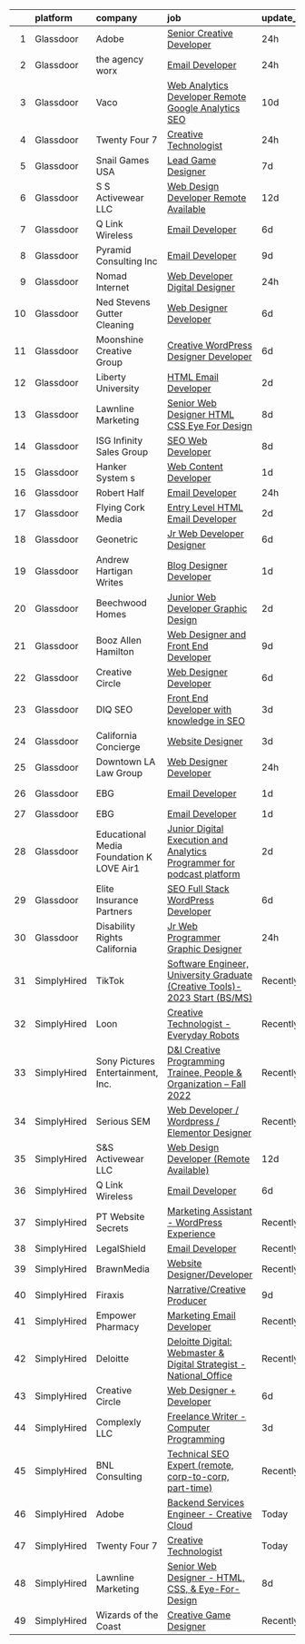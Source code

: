 

|    | platform    | company                                      | job                                                                                                                                                                                                                                                                                                                                                                                                                                                                                                                                                                                                                                                                                                                                                                                                                                                                                                                                                                                                                                                                                                                                                                                                                                                                                                                                                                                                        | update_time   | location                      |
|---:|:------------|:---------------------------------------------|:-----------------------------------------------------------------------------------------------------------------------------------------------------------------------------------------------------------------------------------------------------------------------------------------------------------------------------------------------------------------------------------------------------------------------------------------------------------------------------------------------------------------------------------------------------------------------------------------------------------------------------------------------------------------------------------------------------------------------------------------------------------------------------------------------------------------------------------------------------------------------------------------------------------------------------------------------------------------------------------------------------------------------------------------------------------------------------------------------------------------------------------------------------------------------------------------------------------------------------------------------------------------------------------------------------------------------------------------------------------------------------------------------------------|:--------------|:------------------------------|
|  1 | Glassdoor   | Adobe                                        | [Senior Creative Developer](https://www.glassdoor.com/partner/jobListing.htm?pos=123&ao=1136043&s=58&guid=0000018369388352a5c60177acf63629&src=GD_JOB_AD&t=SR&vt=w&cs=1_6f1efddb&cb=1663917655472&jobListingId=1008155725647&jrtk=3-0-1gdkjh11ojc8v801-1gdkjh129g2fb800-b4fdcebf8cc2d4bc-)                                                                                                                                                                                                                                                                                                                                                                                                                                                                                                                                                                                                                                                                                                                                                                                                                                                                                                                                                                                                                                                                                                                 | 24h           | New York, NY                  |
|  2 | Glassdoor   | the agency worx                              | [Email Developer](https://www.glassdoor.com/partner/jobListing.htm?pos=120&ao=1110586&s=58&guid=0000018369388352a5c60177acf63629&src=GD_JOB_AD&t=SR&vt=w&ea=1&cs=1_c412a07a&cb=1663917655472&jobListingId=1008156418066&cpc=F41FEAB56D215062&jrtk=3-0-1gdkjh11ojc8v801-1gdkjh129g2fb800-ba3a2b1200426598--6NYlbfkN0CNOKpjDIEH11s39GTuUki_mvxNbnX5BtDlH5CMrheAnKze_5JrwQ4joDkGUDohP_TeVmpf_1zaSQAPLLCMXaTrscln2tTcZD09p9HKpnyd-as8dTt3XrMsS4PL3sROnPnm4BK-TxTQqsNl2ScSlrBi5jEoqBn8L4mqF1IhiuN-S6a-YM_3ZKp-2hWa-mKXzAPvaVO2FjOAiqgnoOQAtVialqUNS27IL0KYWprHb8Or6MVyfXWCkaVCe2dfeALRYYuplabxencD1RM2dBhob6ipRCwpGU0Z9JEaMupVDwzcfJZpgf0jGdKeLfTBZIOF9pmQUwKG-0OUyBQgsqm4ojrGqblg4-N5XPSn6Ls9b5kSA0QSGQjpD4Wipf7HUgr7np9fE3fCVzs3vLPK1ku0UwoSPl-KEi1OPXXnv42y_fLn4W2_WW4XgEdW239XHX94azP1U_Ax6PQLMF0E0yGXPzhx07bomLd53k87rwM57jszqKP-ucfx71gFj8UdB-TRYfpml21wR2MqH6QnylWcibtQ)                                                                                                                                                                                                                                                                                                                                                                                                                                                                                                                                 | 24h           | New York, NY                  |
|  3 | Glassdoor   | Vaco                                         | [Web Analytics Developer   Remote   Google Analytics SEO](https://www.glassdoor.com/partner/jobListing.htm?pos=121&ao=1110586&s=58&guid=0000018369388352a5c60177acf63629&src=GD_JOB_AD&t=SR&vt=w&ea=1&cs=1_2492e4ad&cb=1663917655472&jobListingId=1008134555657&cpc=3BA4CE39D5B5DEF5&jrtk=3-0-1gdkjh11ojc8v801-1gdkjh129g2fb800-7ccc0220a1fe731c--6NYlbfkN0D_sybMACCpf9B-677oK5j6rPldVB6BlrVvFjO_o-GJZbzuF-qh4PxErFUqfUsv_6vXrVyNaVmJE0ot7G2TDITx_iaZeHWGlYAjqBBwl4IxuctF-OI2coy6g4yuOe0TbEuWET8c1We2YFFrVANmcXyQD5tSZWrD75i8XHvuWLgbZ7bYRmW1pBq1KUloM0yVF-n7y-tespFopIBfJpHE0qKYTWm9CNsgiG1IaRN01FTyVfIqfakmNwCixzkQ8-K4KiSf_E7obsA1OXzUs-UWqd2NOJxmnaw8BWil3XBcqBwRrOUZCj_bXLSPqUQERfWVmLHvlx3UdEN4TVaT5ey3bg__UYNkFJ0WNtrSVZX7tx57P726ulzMcKnxFtYwpvC6SEdM_i18gssdMxgcvngQymRO3D-qzuC5FCnDNLmV4ZT9E4ZNDMMEZUfsJObeg8o5-mizKG4G83r7N2H4JMSyK-6BBOvDnEm4eBAiapa6YdArxL0fRkI8h8jzKXrgxfy1spVR7GhL8xt1x8sxNCfa8TPpft7OZ0iwlU7sbvaq4A3TFQ%3D%3D)                                                                                                                                                                                                                                                                                                                                                                                                                                                             | 10d           | Richmond, VA                  |
|  4 | Glassdoor   | Twenty Four 7                                | [Creative Technologist](https://www.glassdoor.com/partner/jobListing.htm?pos=124&ao=1136043&s=58&guid=0000018369388352a5c60177acf63629&src=GD_JOB_AD&t=SR&vt=w&cs=1_72320fb3&cb=1663917655472&jobListingId=1008157562030&jrtk=3-0-1gdkjh11ojc8v801-1gdkjh129g2fb800-0912aee557df3555-)                                                                                                                                                                                                                                                                                                                                                                                                                                                                                                                                                                                                                                                                                                                                                                                                                                                                                                                                                                                                                                                                                                                     | 24h           | Portland, OR                  |
|  5 | Glassdoor   | Snail Games USA                              | [Lead Game Designer](https://www.glassdoor.com/partner/jobListing.htm?pos=113&ao=1110586&s=58&guid=0000018369388352a5c60177acf63629&src=GD_JOB_AD&t=SR&vt=w&ea=1&cs=1_4868a083&cb=1663917655471&jobListingId=1008143273725&cpc=FAE5E775D180B2FB&jrtk=3-0-1gdkjh11ojc8v801-1gdkjh129g2fb800-a48a39f6903e8687--6NYlbfkN0Cw7niSvkhlOnyUOIKh8iEFaGQrF0ehIy67CPytvastGfTep2RELHiWo27qzTbr0GGrHLuaj4V8iMzZoAKOmLyivAaB5nVetLbQfhWpx9sW8qh85TvtOsJx1zjzDNV66kxqszXKcJogkyY4hg_wbjvwLkeVsGVBemXSK_xMtcwLzyko7ceNTEIoy2LTdUb4mkTcNmEFRiEgJ9cVn1nEocEMnujVECma2rcPifHNJXmIdhE-a2GLFTtMH-cwxp3pHbDCIqoqEjyrcskCznB3FzPEFAg4n3kVDLeHcoH9hLoxmx4vzt8itz-fNHSaE-g6EUVZAZFnW_P03e48Vq-knxb0HJ2Y63HFAWwECyjh8xcspJ4z2OyazbGvGAHuBRmV2ZnsmHpo4eux2tZu_3pfejo5ltQzJN_1_-XW_C4MKUdNpWzRSkzKXnqM2BexhWZj74R0SZpx1tY6OkChCXoTJOxxKKELbo06Ch8%3D)                                                                                                                                                                                                                                                                                                                                                                                                                                                                                                                                                                                | 7d            | Remote                        |
|  6 | Glassdoor   | S S Activewear LLC                           | [Web Design Developer  Remote Available ](https://www.glassdoor.com/partner/jobListing.htm?pos=115&ao=1110586&s=58&guid=0000018369388352a5c60177acf63629&src=GD_JOB_AD&t=SR&vt=w&ea=1&cs=1_a6190d40&cb=1663917655471&jobListingId=1008131212019&cpc=334ABAF5D42DC775&jrtk=3-0-1gdkjh11ojc8v801-1gdkjh129g2fb800-e77e0e5672b8281f--6NYlbfkN0Ajr136nt6A_LHOZ7dazkZBMRVGXfFx1UH3hXSlGZi78qV2vh4IIPaG56QxCFgA56BicBY0oInP0QPYJd4kFVbc7huEHz1FXVqLxP8gElzXxfnWXkWC5Tk3amEWpKQOdd2DP_B235foqRfXk2sCy5zcr5ta9uztYyWr8zoLSfktUae741wAEOImCxf8e0o5q_ycQgCe-ixKA06BIbumOe5BLPPJtlkagwve9y4va0OfsQAKsxCenDo-e0egBF_YeVmTaHsb1PpDIWEtbdHyEXE6ymHejOtI5H51JXt7ehj5JNLLMHW6WXQ-8QMTti5UwWxrZjiDqELSSzDyLWe5A3JLWRGo10aU62IYmEb8Yc1FSYpU6ofAHpvYvigzPDvaExnNC1I_cjRkM3yMgVjeY8LJCVyBvp8VTxj20hnNXwxiY4VglzVYc0r8mTpBh4qQUo3CGZPidsQud9hcZdpVxVpBSzJM7Qbxj0y5a6RUfoKW5LnYCbWhfz5DPHQQFrmIKmZxePuXki4SH3VpihnDSPvhaRE1SMet1s1Wkai3fWvvwsD9Pwi0FeEKBdB2SPG-w7lTR8uyGDHUdN2sQ_TV-6ee0H0VSKyLkOc8vILSilFpieTWJj1fhlG6K6cl4xZwcauvcitBHN2hSsXoI0BopOHVq6ez2uM2pCS-4KuMT3ucgTepf578F6BgcnVAEKFgIq7pZVMLwbbikgcgy58iP-eFqnNO0Aah54m6opGwSX1K_in_ELX8C4du9ffXjj1HKo0%3D)                                                                                                                                                                                                                                                           | 12d           | Bolingbrook, IL               |
|  7 | Glassdoor   | Q Link Wireless                              | [Email Developer](https://www.glassdoor.com/partner/jobListing.htm?pos=101&ao=1110586&s=58&guid=0000018369388352a5c60177acf63629&src=GD_JOB_AD&t=SR&vt=w&ea=1&cs=1_89a52249&cb=1663917655469&jobListingId=1008145499494&cpc=FD0C804CFA90C8E1&jrtk=3-0-1gdkjh11ojc8v801-1gdkjh129g2fb800-5acae6bc754706ba--6NYlbfkN0C1n-7uwLBmXreK9Hz04i1NaXR3ByHk8AHoFYtQOHcucujL0OejuP43GxcqxQKYyI1W-t8fCmKdoVAY_woidZTYObswFalwwu3_ZBaqOTgQTfoYV6OAR275QxWBvQtRt_08BsXQuZ6eSHeXgyrAJvQD2zODIrOOvmY3b8zt6W3mfgimadwcqXogSco_AI7Ry8MBRYdxEO6tStAYFyxkOvch69gtESLHFzzRkBE2GI6ayGmxnO5Vhzw8q7wFU050hpumhTXrx3xIT6j8NUJGtaxUff2OYna2IxCJQzCQLddgUCZjyRD4-AHrUR3KCbyLlJIQQz-gyzc8bZqTb0oE7LlVxhNuLaPFZMBVr3s7nPYvCv3BKIrL9HPA_oHBRZzH_luMDCaT3ODatlgh0JNOqV5MFqjUS5sZEEjOI31pLuUmC8ozTcKiAm8L4yz53lUHzOIapVqZAjSWnPgRsVQA0p_boMJz64tDEKThazweBeOTmfa0kaZsH24DBDWOwKZvGPi-bcMPMmfwtA%3D%3D)                                                                                                                                                                                                                                                                                                                                                                                                                                                                                                                                     | 6d            | Dania, FL                     |
|  8 | Glassdoor   | Pyramid Consulting  Inc                      | [Email Developer](https://www.glassdoor.com/partner/jobListing.htm?pos=118&ao=1110586&s=58&guid=0000018369388352a5c60177acf63629&src=GD_JOB_AD&t=SR&vt=w&ea=1&cs=1_82acf002&cb=1663917655472&jobListingId=1008136820963&cpc=A65DF3A704A48F9B&jrtk=3-0-1gdkjh11ojc8v801-1gdkjh129g2fb800-26c59646bb73b32a--6NYlbfkN0Bjic9BpODao-m9BEup4myv2yv9o6hanv70kCRpjMjSDcmmrD9YS-C3x1sAbJGW_XrnachPTEaPnia_Eua0-FGLheh6GQ3e8_rm7xovpd723nOOH4FYPfnErG6v7mm84gCICpWWrgznRiY1Kx8loZrBr0SjZ45cycnzke9ViMmT9xasSU_dPF1ezkaFlvx-8CSWa1lEEw6p_uiFWmtQvZ92KNc_LNGNd8qbxlHCc6adqR4Xmg_Wnz7sA5sQipbWlo2mgqcJ9t85fy9IMIZe0X1LM3FBOrgzGGG__shRRXKwroKju_dDw93gYKUqQ5KcWVB4ydydnZiLZ0T7SnDSzU2m2pr76ylo5t0CY8IKu-BoKWbmoIV03sLNtR5VkaPt778_q4w92ZZSZBVDqDVQFrV1oWBt1TTE6q7RSL9d_yT6Le8lFg3jrwOGXH3yR7sJQdfddczTxFKV7O2oYbGbWlRxhVSR8wbYYt3yR4ZJgxB2V-X5AR_txJowDjRLme5JxC_XOfJEpQ2nC-F7INJeKW5MuHhwkDgpJ0IyUmXdIgQL8Z0dPFY9vuTqorEFTyvho3JDvopgM3UCs9HygQRkv4sQdrwj-2lxmV7boHBLbZqcCNHpyrFYK9OQ1amDDbiVaQ-mST6xMUOXXQd67NnkR1McDcdWoJJHxyPZUOiZ5RMHO3s39CyHd4UOVT8-AP6wQgaf8omdMi5KLvD0-8vtFVic9FtdE9Z0uv6AUKApJdaxX37VZVIX2nF91o6xxj7SXy3HihiwHuWoiNu0f7fhIfbmvtFy8ku_0yt2D5ERDiRdsEw7xvPQiqNdZQ8GXkqQdelDBZR-nmL8zSrDHHhKdEYXucPpsYsXgk_REa5G0qErbHBhsFutAJif0uhsTObs47H6rNj4HZJmhvFyfB0ujHLu0n68w0-uKRKNc5toBlpkUZLpqjRpzf-1i6GQGyXueWeIfTZ0ALA8uggLRbWxa5zA5J9reFKZLoQ8bOCjO0poTtEFfPAL4UrZorMPs9DlG0VnQ0THuhJXIkyNPcu79gcL) | 9d            | Dallas, TX                    |
|  9 | Glassdoor   | Nomad Internet                               | [Web Developer  Digital Designer](https://www.glassdoor.com/partner/jobListing.htm?pos=108&ao=1110586&s=58&guid=0000018369388352a5c60177acf63629&src=GD_JOB_AD&t=SR&vt=w&ea=1&cs=1_d7f8f435&cb=1663917655470&jobListingId=1008156535200&cpc=036CEF58F9688075&jrtk=3-0-1gdkjh11ojc8v801-1gdkjh129g2fb800-23ce8bfd8a2f92ae--6NYlbfkN0CNayYzF1mBaI40OgT78t3Q2d9IxlwDzhsYR4HK7epYUZ7O1a9H3LGGlr834IRh8D4g5f9Pb-XN-gT3ZkZYa5E1e4kKBbadp1AMzPNW4tOO0gcsWBKHFCE7T4TvPh4h10Nq1OSdKSAoNZbz09QH840C3UVZwwqSirmOasX4OPQ-xbbBRAXHNZUHvxQmMXlvD_EcMNcdoiJzNFLzvbryw1IqmJiov0EhTWnIVS-ExBO2J-IqL35nKX9rLdfcATsj9aNhKDGk2f-tN9gly9f8g-3IkmIPbTJlVRguFwa4FRWezxDeNuK1kALrm7K_A5wL6LtkPy7GXAPOq4GQaP6vYMEM6BxfLei8bS88vOLpSxH46iPqLcMXlk8_r1EtIwAhQcfqh2InZSFHOgedQfs0K9UbeY0M-JCzNFFZ84P92kbfY-mtl8bdxjSQcIzybc4V52Qm0Oro0A45LrMlPcrLsQ6ToG8WRdf3KePuXY-hVOGmE7yOsnCQBNca_hzOzM5GRtGpkky93-SHsRdmYxP4nF_R)                                                                                                                                                                                                                                                                                                                                                                                                                                                                                                                 | 24h           | Bulverde, TX                  |
| 10 | Glassdoor   | Ned Stevens Gutter Cleaning                  | [Web Designer Developer](https://www.glassdoor.com/partner/jobListing.htm?pos=111&ao=1110586&s=58&guid=0000018369388352a5c60177acf63629&src=GD_JOB_AD&t=SR&vt=w&ea=1&cs=1_f6822b9f&cb=1663917655471&jobListingId=1008145249117&cpc=84DBBAA61F05C438&jrtk=3-0-1gdkjh11ojc8v801-1gdkjh129g2fb800-92ba3729d6720e43--6NYlbfkN0AkLpTqwQyOHWZzzBh8L-NJRXeVaRNqbLPAA2fHvkxVuJSLLV_rgQ08NUaPLcDDdaiRI9iK6jQn8J5ezsPbwTlDRK7srl-ykfpmt3l_n0AvFlfSjZ1RrdHiBVvDTO2_uacut2-qB8nyvUhDiFLOk14-qdjvwrX5nKmYuUYySmL6tDhpRCi2mwK2dyD5brS4HJzmMbQVrs3nGO1vztDNkZ8goWLXzhrPZA3J58h3ZLom73JJwknEQyJ2984mM8HEL8AumQ-qEq_2JqoWX5OaA-w70motYvOafvaGlI265jGcxX-Lhbw8n3SmRwvQAoOy1yDgCYND8-2rtqldQsaP6C7Ey0jsw22lDiMlmJlQf6VbumXkxFBKFOH5RCvCG9n1KVBjY2oxHUyecLi0vb9ztJ5cjpAKBuhkYuvBpoob6lgI2KsCrS59WadpxNIkfJNDM9TrFK2KdABEJWfTX6IWmh9bftuR0VBXsRu1L9Av2tWV5iuvwjI2onlAm6DM4j67dS2gl7wJh1M4IA%3D%3D)                                                                                                                                                                                                                                                                                                                                                                                                                                                                                                                              | 6d            | Fairfield, NJ                 |
| 11 | Glassdoor   | Moonshine Creative Group                     | [Creative WordPress Designer   Developer](https://www.glassdoor.com/partner/jobListing.htm?pos=103&ao=1110586&s=58&guid=0000018369388352a5c60177acf63629&src=GD_JOB_AD&t=SR&vt=w&ea=1&cs=1_c16c0fd7&cb=1663917655469&jobListingId=1008144606129&cpc=9EDA28EADF1DF7F0&jrtk=3-0-1gdkjh11ojc8v801-1gdkjh129g2fb800-8aa1d01abaafe033--6NYlbfkN0CG5LXwJMQ_F-UEP33lv6qdrvZYV73m8wbNemMfzpMfCtLSBZ65YDIhxcsYdQmKsjJKwH4-0_2P_dhzJyRl4W_1ZhYbu65hrieSm_JWSH1IUM5nx0fWkDeI5Yiu-NBvhJrKJvIM65eUzIMmzVCJoIuMYFEDHmwvOqTooKzWVSwMutjZPIWpJE7hzno-Jo7rvj9rxMLt5HzudSf0Pg09EPqnOlx01OEjspKksD6IcnlRyuvn68j74uac9z9ui9ctfd3BFs-phhT--7WfTrBZCjtN1Jk5WcSIIERzCJipJgXaW0p4-OpumBDp9Z5Vl9mfYYs7jPt7Kf8BlasDdkGWROt2sRM2egzHAVgQwuLpVtMJ0vKalhMTZjJTRgxr-D7BCHR45mgiS8pdeWlmb3-E46y31t4lAqgvvh3vgJASLMneik3isJ2iXR0YwYWE1lyd7ZLeuk0-uItp8BsKED5_aNUPnZI_FR1nUcXafL8vDOMj7sOKDzP4Ho4f0Y9ZPQEq1oSdlR_N-IForYZFyqYEVVgksHxkDZwBVRw%3D)                                                                                                                                                                                                                                                                                                                                                                                                                                                                                           | 6d            | Tampa, FL                     |
| 12 | Glassdoor   | Liberty University                           | [HTML Email Developer](https://www.glassdoor.com/partner/jobListing.htm?pos=125&ao=1136043&s=58&guid=0000018369388352a5c60177acf63629&src=GD_JOB_AD&t=SR&vt=w&ea=1&cs=1_389d497a&cb=1663917655472&jobListingId=1008151666447&jrtk=3-0-1gdkjh11ojc8v801-1gdkjh129g2fb800-03f53513057877f3-)                                                                                                                                                                                                                                                                                                                                                                                                                                                                                                                                                                                                                                                                                                                                                                                                                                                                                                                                                                                                                                                                                                                 | 2d            | Remote                        |
| 13 | Glassdoor   | Lawnline Marketing                           | [Senior Web Designer   HTML  CSS    Eye For Design](https://www.glassdoor.com/partner/jobListing.htm?pos=102&ao=1110586&s=58&guid=0000018369388352a5c60177acf63629&src=GD_JOB_AD&t=SR&vt=w&ea=1&cs=1_1c618e8a&cb=1663917655469&jobListingId=1008139332643&cpc=41F4513DE90102B9&jrtk=3-0-1gdkjh11ojc8v801-1gdkjh129g2fb800-756d3fff91c15e87--6NYlbfkN0CSgGTbSPgM0xpgWRkp5SRTexU57Zk_6_bZ18eqb9d2QD8eCeh4DToPCFdsFw9Mq38PhjeHZEuVdUJ7KICRHuS5bSRhDzuIPdpl-zlGPJATjopMBUFYSRvn0Hyn71LYs0yL4I6csTiL2jHBbVJMVoFVp3N1-Lh_JaDap3csi9kRgup28Mt5EI0WdNIovdEv1XMUtqV4_dckjpez0IhLmXTvXGZge5DhYfAYNEejeGQ5aUAeedvQNZRQgeJQw7NqaYotGGssv-nO1EQL-NKy-ETF1IFen__QhcWXccbdLnCOMciA4N6aKPKlobtOoTV-uH-4pIFjqL9tOJhqner2FjFHzXEXo1S0c-Z51tWdlVcwBbSPYUPteCtIoB7KlN-u3wb-xbcixXIk0QfrMXilPEe1etay_YpCwaSiEfLzpS9hXneVznYhF5AgTH4ejQdLv-_QrFRByoDJ73WXADkbCY8vz51BscwbvJywN287ITWACAr97tKpezbQ0d3BSexJR1ao83E3SWWmzZX_rGtUBWph1XlEXrGpSHs46lKmdR7x-w%3D%3D)                                                                                                                                                                                                                                                                                                                                                                                                                                                                   | 8d            | Tampa, FL                     |
| 14 | Glassdoor   | ISG  Infinity Sales Group                    | [SEO Web Developer](https://www.glassdoor.com/partner/jobListing.htm?pos=106&ao=1110586&s=58&guid=0000018369388352a5c60177acf63629&src=GD_JOB_AD&t=SR&vt=w&ea=1&cs=1_1e6fa6e9&cb=1663917655470&jobListingId=1008140025434&cpc=F1339989C5CB8906&jrtk=3-0-1gdkjh11ojc8v801-1gdkjh129g2fb800-740921ec2d4c110e--6NYlbfkN0BXKvv7PqDen8JuQ0C6qdVYs4fP1Rx4GfxXeDIOdpN9WNjnxthyP9e9Iz-9JOhFKCLR41M8pyzxqXVVuhvhSRFHG2PBeQWqOOAM3BoEO7UipntBz8xAuet6zJ6v1WDjyteK-TqAJR0tiEoVU29t1iURwb-iZz_038jNGFD4iRMAi9Enreh44VUx2bD4-fXzhqyuzpPhLnSPJzUD523MBTwG48lS9iuk3fZrgBh507m5GVlGA0DsgT8vV-1JrYucKnJTJaT0Uwzgdc1UG6pS2Dz0JIiD7x9kuKUH_nvSFUiQNNy-GeYCuvjxfA8HBHH5i3F80cSgmQxc-0uP2OdRcpDOkgBGxITJhNpimf-SwmOBhM5ZkupQi4vLXlleEfItbsTAtkL01Jc_7sBKy214_N_85N4MIHsEx9_YPTn0LLhP7lMfgj6uM5mRssYTv4VGGzqOFPGKq1lUz1CQq0AZfbc2zDDHVQRwklf6eIEQcmvZcjiUJbA3N8V3QIPpjnx8ChisIJgYSwkIi8BWKBmP3an6)                                                                                                                                                                                                                                                                                                                                                                                                                                                                                                                               | 8d            | Boca Raton, FL                |
| 15 | Glassdoor   | Hanker System s                              | [Web Content Developer](https://www.glassdoor.com/partner/jobListing.htm?pos=130&ao=1136043&s=58&guid=0000018369388352a5c60177acf63629&src=GD_JOB_AD&t=SR&vt=w&ea=1&cs=1_4aecee2a&cb=1663917655472&jobListingId=1008153871929&jrtk=3-0-1gdkjh11ojc8v801-1gdkjh129g2fb800-a050ff788cbf4bd0-)                                                                                                                                                                                                                                                                                                                                                                                                                                                                                                                                                                                                                                                                                                                                                                                                                                                                                                                                                                                                                                                                                                                | 1d            | Remote                        |
| 16 | Glassdoor   | Robert Half                                  | [Email Developer](https://www.glassdoor.com/partner/jobListing.htm?pos=119&ao=1110586&s=58&guid=0000018369388352a5c60177acf63629&src=GD_JOB_AD&t=SR&vt=w&ea=1&cs=1_c9a84ba6&cb=1663917655472&jobListingId=1008156402707&cpc=654405A9B1E0A9F5&jrtk=3-0-1gdkjh11ojc8v801-1gdkjh129g2fb800-42c4ec12f57e02bb--6NYlbfkN0CpzDdaQkua3np5pkmj49lKioZwmwxQ-yx5plwbYmV_M6xSIJIkD0PnD0ntiqnEwO1LTHRAR-7odutKybmCxm4fIFV0y_I_v1Ncl9DXxzoMHMZrdbm8WbEdvasGZldRVYzRli6H80llDv0CvLuUO4n5IyKRDfv3KytJN8mDJo93RRxSd1ih5IV-aQ8hTf7O-Seyf6Eqs6NPyuFJMq1GSa3F0Db8FbzBterwUE2-CLa6fNxDbk4YAYtDj6761W2HZljmYdjwmbS-JuxJmv4PH4p30afW7HIgTsO9iI2k_kUJzPfdR7j9ealh-wzy5NH-8PbEbdIAchx50U0AX3oZY1NTomI_-PzmwXJdsqtQIP4tCyl1HNSoZ-TZMe7I5kmhuGTiIapkyrOLS1JVq91-EQUBFTMc8Gb8Kt12TqfYkOFZJxehTZGGCpa5sGIIrF4so2izzQDR2Dj6JEd1FrP8aXKSdOgBEtM9U5YQUVywJqrrbXySdPiEYnfDhKhrhVNixebeBU2uhIjV4phchSbPHB0hmKek1peMAgGOaXdr1DTT06_DQOfKaGK3)                                                                                                                                                                                                                                                                                                                                                                                                                                                                                                 | 24h           | Irving, TX                    |
| 17 | Glassdoor   | Flying Cork Media                            | [Entry Level HTML Email Developer](https://www.glassdoor.com/partner/jobListing.htm?pos=126&ao=1136043&s=58&guid=0000018369388352a5c60177acf63629&src=GD_JOB_AD&t=SR&vt=w&cs=1_a54db6e1&cb=1663917655472&jobListingId=1008152841850&jrtk=3-0-1gdkjh11ojc8v801-1gdkjh129g2fb800-41bf9f4e9999314a-)                                                                                                                                                                                                                                                                                                                                                                                                                                                                                                                                                                                                                                                                                                                                                                                                                                                                                                                                                                                                                                                                                                          | 2d            | Pittsburgh, PA                |
| 18 | Glassdoor   | Geonetric                                    | [Jr  Web Developer   Designer](https://www.glassdoor.com/partner/jobListing.htm?pos=129&ao=1136043&s=58&guid=0000018369388352a5c60177acf63629&src=GD_JOB_AD&t=SR&vt=w&ea=1&cs=1_856a6919&cb=1663917655472&jobListingId=1008145076799&jrtk=3-0-1gdkjh11ojc8v801-1gdkjh129g2fb800-baad3f8d762912bb-)                                                                                                                                                                                                                                                                                                                                                                                                                                                                                                                                                                                                                                                                                                                                                                                                                                                                                                                                                                                                                                                                                                         | 6d            | Remote                        |
| 19 | Glassdoor   | Andrew Hartigan Writes                       | [Blog Designer Developer](https://www.glassdoor.com/partner/jobListing.htm?pos=110&ao=1110586&s=58&guid=0000018369388352a5c60177acf63629&src=GD_JOB_AD&t=SR&vt=w&ea=1&cs=1_c3c743e8&cb=1663917655470&jobListingId=1008154853216&cpc=E773D000C9BC26FA&jrtk=3-0-1gdkjh11ojc8v801-1gdkjh129g2fb800-8a5de2c5bbb2f792--6NYlbfkN0AtR68e5gWpPxoovZgA7Udo-dcymoK0NpHFMpIgh7LYz4iBD93GHeZ_Px52PShkX7r5mWH_KRZmqRyplfaW3WsXHs1wSoWmKUxNIcGgA_8Y719gtESl7uZfLOAoJtpTv7Y8OhWnG6qiAce93utUA0m26XI2XImwuMwlErg0UWJjHrXNAWooIvhkjBGDG5VQ7x4mLiz8UYXZI7qQjkVvFK1Bo1VAuFlHc6r3Rsrs0xNBrRYLlgkfRC900uyBOYnS1widhgJi-LemIUASO8YOa0Ou1hq5aCMCWvGDEO3yCoywCMeNCqr_Mhrqjkv56eNJ_KsVkfl3F2oefIxFOjXhIlOmyODlFYunEeKEzSCkF869jBbmuILj9UGccxOwFHei-udrENFhzA7JRCWmCQa9RDJLGroX8wuoXvITKruhV4Dfvi5EOndjkC_zqlHzC3wXfUUS3podL7NgeO50arA-kxf6w4D9SI6XRok4hGj2AS1SxrraO07w2hNo_bvSSeiVUrQFxP5dLY1RGQ%3D%3D)                                                                                                                                                                                                                                                                                                                                                                                                                                                                                                                             | 1d            | Remote                        |
| 20 | Glassdoor   | Beechwood Homes                              | [Junior Web Developer Graphic Design](https://www.glassdoor.com/partner/jobListing.htm?pos=112&ao=1110586&s=58&guid=0000018369388352a5c60177acf63629&src=GD_JOB_AD&t=SR&vt=w&ea=1&cs=1_b5bf7f8e&cb=1663917655471&jobListingId=1008151667921&cpc=9DC6E4D8324653EE&jrtk=3-0-1gdkjh11ojc8v801-1gdkjh129g2fb800-178079107f52b54c--6NYlbfkN0AS57DkDylVShPhgOjpRgGCZifuE7BsZsr_ouSWgREGsRVqZ7cRlBQOjqm97_VciQekhYtSuFm7zfDz3D2MMCjpR_9sGjkja2jDpAyvYIpu8CJNxOPIa0pEk4OeVJx00kOpswDqeXTAsZTeaEVOiU5Saw7Guj2zOSf1isLo845I874kKAP_ww2Via16OsP4nVdOdL92gXzrptLnmqy_L49Ko5eyoyDmk89wbjS9Mve_Sg8YdyRjqYX8LQ7m6MUKvfSiORTW0cf9HztSe_fAoSOfLD1CUYIsVqmRE8O2HJDA5ihV6WS8IfrUo7qn2v3579WvDKC81HBFmyLrfVkwjbkdvAkMJ8i_1xgS05Kvwe--WZI1iHvd8PDpySExinX3t5opDhVkionP57fPgTCagGnIgaA7VgUh0gX24khEHuLE57iBLp-PR6LyXFJMWgDKzg1CdMWbNVSDnefahyU7b6xulR800u5-95azNRynyVOrIostyxCcTUqmZdRUAGQQiiGDUB-h0PG74nghS1SOGVU2nnQkYxHcHC0%3D)                                                                                                                                                                                                                                                                                                                                                                                                                                                                                               | 2d            | Jericho, NY                   |
| 21 | Glassdoor   | Booz Allen Hamilton                          | [Web Designer and Front End Developer](https://www.glassdoor.com/partner/jobListing.htm?pos=109&ao=1110586&s=58&guid=0000018369388352a5c60177acf63629&src=GD_JOB_AD&t=SR&vt=w&cs=1_b5a5f288&cb=1663917655470&jobListingId=1008137197590&cpc=7E69D0A57279CD4B&jrtk=3-0-1gdkjh11ojc8v801-1gdkjh129g2fb800-f914eaf60cc6a655--6NYlbfkN0CaLaeO0W0aSDE10oNno4SsRl14ssiVXEJb5QYZji-zar5Yl-tvFfpLfvooI0429clIlpdEDl7ZiqzEk05D9hDiSBKUxs8_v9gJKLS6hDH-HHAeR5KAWbIfelZ49o_u7irPhg1c0jH6X9syPxywrZnNk-tMw28vNScQfRXrJq1NE0k2c9lFgn15NAf7aOLM9Sx4lcJv1-KmkuRrQeBcsREe5cvmfb3R1gd-rNbznexW2AWZ_Tc0jnv35HFO3PP3y6PJlnWAfEWoiCzL6yRqPS2Ko-WY-z691lE6tumv2FwUSeG5F5qJ2Xh6ILjoIGlsbkCsPFOvq4RMAeeyQ6rglO-hVjMJAC9UDz99WPQ7CRYe_ovBbrG-uK33ctQ6SZpkrMMT6pfC8UAX0N6BZckCDfLVRhIX9TMvMpujpBQ5lVMuWOm86TtBNgSPW3w0eIiAoveJiVpY_WUystwOBkINFFeNQ8YRB-ZNmWOKR8M2eI8tIMne2TpkVDoOvSecVE6jBu4dXUAdtRnnNGIpo7T7S6FMOQGqS3YfHQ3dfChX_MSaLtkE4LjtgX77g8vtGDJ6LKAj6F20dHUR1pKgLiUCx1i6O0o-X2IoRnc%3D)                                                                                                                                                                                                                                                                                                                                                                                                                                   | 9d            | Chantilly, VA                 |
| 22 | Glassdoor   | Creative Circle                              | [Web Designer   Developer](https://www.glassdoor.com/partner/jobListing.htm?pos=116&ao=1110586&s=58&guid=0000018369388352a5c60177acf63629&src=GD_JOB_AD&t=SR&vt=w&cs=1_9214c20c&cb=1663917655471&jobListingId=1008144518073&cpc=48B9F4758953335C&jrtk=3-0-1gdkjh11ojc8v801-1gdkjh129g2fb800-509f68923e5c071b--6NYlbfkN0BPwlZa85gbT4Q3XYQoU_uQn0Qmw9zd_9UNfmcwtqAVud1yvyq1Z4UAlx1bxhDUi3IylK4O56pvEW6nbq40hYO2z1Zqn6T_tUYXwOh7VB0bbJVVxeqDOCJla6Nk70emjPvRumMlH-6lYRvkogN5p-649NG-Yh8cwCHV7E95Ji0fYIznNh6Ntc6TBk0ZiwFkKJ8_MI0jFCbeiBRwmTOyLuZoCr4MJAvJK2qxCrrKr0hLFGNEsiVWu1_G0NOQ4623ENkUOcVmky_gziP40DTbSZ6fObZtezrGVOE4A1RgvvPuKNTAvefz1ypDVscPRAQoe6V2J43gSHlYHDwqxRinkymRYbMJKpYMJM97PblWEBwwRREUZL1u3w__bIEb1gDwp8TtqjvxVZC5IBYJNdu4okpQAy3-S_dT0ZbCeGMq5dgkxGDcRe9d6hlBojT-JIlrFnsaYQB__jMtHu8nQvRhmyI3Ovf_zykW5B8JCY0ThRjGpIOqiy5_9s0GitFOF98jZcQ1LHq7lUMmHg%3D%3D)                                                                                                                                                                                                                                                                                                                                                                                                                                                                                                                                 | 6d            | Irving, TX                    |
| 23 | Glassdoor   | DIQ SEO                                      | [Front End Developer with knowledge in SEO](https://www.glassdoor.com/partner/jobListing.htm?pos=122&ao=1136043&s=58&guid=0000018369388352a5c60177acf63629&src=GD_JOB_AD&t=SR&vt=w&ea=1&cs=1_3ac8b243&cb=1663917655472&jobListingId=1008149803097&jrtk=3-0-1gdkjh11ojc8v801-1gdkjh129g2fb800-ee95c5c2ad66a98d-)                                                                                                                                                                                                                                                                                                                                                                                                                                                                                                                                                                                                                                                                                                                                                                                                                                                                                                                                                                                                                                                                                            | 3d            | Remote                        |
| 24 | Glassdoor   | California Concierge                         | [Website Designer](https://www.glassdoor.com/partner/jobListing.htm?pos=114&ao=1110586&s=58&guid=0000018369388352a5c60177acf63629&src=GD_JOB_AD&t=SR&vt=w&ea=1&cs=1_c8166b8a&cb=1663917655471&jobListingId=1008149619749&cpc=7F6F94E2229B3AB5&jrtk=3-0-1gdkjh11ojc8v801-1gdkjh129g2fb800-419c3cac82e83584--6NYlbfkN0C2SVAOpOeIWQkPp9EeCSLxTLheLRty2uanDx8E9nXZ3g7Cffj4cvvBzG7BaW_JKoV5P8OF7UHakMtGA5bvH0pmOzWXTs4YUvtoHqS6CaWcA-au6_L8Wcs3X9IMhOCetpYeH_Ty4rpe5VHd9B6E8Kkj9Ffyp3VoAcF6M7cOT_ZgZNFd1zgG7_qXivXhEURMpl96kdWap9q5iXRqgY8ccTOv7J-B89uLuD27dkydSs97VhALxZiddJf0qhf3REa1czchesRmUL5eSB62Hy5rJjRIOiCWbwenCCkYJGdFSJpWgmfg_mvM9FR9ekkzGk0_5Jh6NTYgpPFqA868PDGbOgGvIHX5siMrS0mofBK9NPGG5psfMCGuJn2BminSDXyT7vv-qQoDiD11qZ80PWOY9m_-SfTXZUCFxmV_YsOhOVOJMVGUmHnsLpCcsQf9RT63ir87FHUofrfoVpM8hSCt2bBs5qciaecMFapEXFLCvO6e58CL3lYNu204vfHdrOMvncQ%3D)                                                                                                                                                                                                                                                                                                                                                                                                                                                                                                                                                  | 3d            | Santa Monica, CA              |
| 25 | Glassdoor   | Downtown LA Law Group                        | [Web Designer Developer](https://www.glassdoor.com/partner/jobListing.htm?pos=104&ao=1110586&s=58&guid=0000018369388352a5c60177acf63629&src=GD_JOB_AD&t=SR&vt=w&ea=1&cs=1_8ea8f45e&cb=1663917655469&jobListingId=1008157150807&cpc=9952A63AB06E78AD&jrtk=3-0-1gdkjh11ojc8v801-1gdkjh129g2fb800-bda88a5b66b20ca2--6NYlbfkN0BTy4Vq3kUv-8E8fBOrhZt-7WJQYqv7u2ur6JnxlE7nq_aQtV-qQ9P-hppxqAy_JDt6KNYvgyaY5_XxE9mbzcsa7ChWdwvRL-ZyWcMA9J_bwqM5RxfyzCBupgGTXEP6tuGNqpa5HjDtNvNOCy4AcsSE5AsiwsqYGjh8R3_DNt_leR249EzSfRiU10HekOo7sg9enR6vSjbKu2RQO9KsDsxxZ4ULYUL54OJafxOyxTAdbGdPR78cdDci5FHokL72mAQhODkr5mpOxtjV_n4vL4_mWotz1BXWiR2SlspSm5SKs7Tt_ZeJueBNtFHnO7sIK-naEBvUyTtXna9AqBqJm1hW_Tev0NxeeOEV_CN_CKhsV5VQznlxbV4H0gmNzR44PKiSE2s52RwZCuufJ73DRZNtN8kxxa3YGfjiRv1mlJDFY2gnef0tKnCywdUfRe2jN8POsrF1hujtez9mRJvOtV2XOrqD4PVzCrHNjns8unjOcku3dX8Xd1jDaR5HZHzwlSplq4CAgKlZAw%3D%3D)                                                                                                                                                                                                                                                                                                                                                                                                                                                                                                                              | 24h           | Remote                        |
| 26 | Glassdoor   | EBG                                          | [Email Developer](https://www.glassdoor.com/partner/jobListing.htm?pos=107&ao=1110586&s=58&guid=0000018369388352a5c60177acf63629&src=GD_JOB_AD&t=SR&vt=w&ea=1&cs=1_d0694f8d&cb=1663917655470&jobListingId=1008155179808&cpc=F45C15D234B746DE&jrtk=3-0-1gdkjh11ojc8v801-1gdkjh129g2fb800-11c7121c53daf6ec--6NYlbfkN0CGHq1MJnkK8F4V1fAcTx22M1KbVuTsSK4uMyV0HySEDY2sob4WxX3sNiaM8dxrRRI4PWW4nk64U5JBc-Y8o6JcBkVEgqJdYNNwe6kzDBoy7PXcSE8oBNN36OjMUcNjO4NCvcksOgo40LT40jU69vg3WON1HCGD8WsOglbyyjVjZXWudzfExmObFoeGgCShclW6TA2gnv4FMgvY8JkzuzY0p1g3IA3R4TdO6hMk2uYMy0h8bV1qljPabgcL5NzmHDeyReEVf5Fz4M1oY1KhVaR9lkp2M4kVxGL41MOJxCEXPtyVlOZX6innoBRC2S3TUeuLezP-5PLTcBb054iNcYSZdE419la1A6Ki6eIWh0BLOwmz-0K_xthpsBvyNTmxTPcL1s6fD9fbLFa1X3QONY8STuzXJ-R_TxACBxXY5qAWp5xdK8Lolt38H3yttY8LCHq1_E8KBkyHNC-8kxNwPon36DxPDJMZQwVp4UOTWoGy6efQC_THfCOdgzsBaIPfS5yOfZqETtdiO_JjQlEMsfTu2RT-vf8xJHWRLWq8ONJ7gAW75l0c-EN1SF07B2wS0ms%3D)                                                                                                                                                                                                                                                                                                                                                                                                                                                                                   | 1d            | New York, NY                  |
| 27 | Glassdoor   | EBG                                          | [Email Developer](https://www.glassdoor.com/partner/jobListing.htm?pos=105&ao=1110586&s=58&guid=0000018369388352a5c60177acf63629&src=GD_JOB_AD&t=SR&vt=w&ea=1&cs=1_2ad79cf0&cb=1663917655470&jobListingId=1008155179878&cpc=6BBECBC74F3AC36E&jrtk=3-0-1gdkjh11ojc8v801-1gdkjh129g2fb800-0cf2d650b1241a42--6NYlbfkN0CGHq1MJnkK8F4V1fAcTx22M1KbVuTsSK4uMyV0HySEDY2sob4WxX3sNiaM8dxrRRI4PWW4nk64U5LS0ksKGxjRfcxXonHEntuje1qEiuY8JipbLCUpMIGyRwnJe74w7o_Umpouq2heJbYzv_zhvgTJuGHP7gCijAgVulDxgkyEBKJI_CCzX466xUpCPsnkPZNEnv7rK4GMYQQ9qA_b098mEz243HI2nG2IBrz634twuWjwmNHE0vtEj5O3EImtxuRJ0PDHaSdH9Qtb_szoU54sGy-fnB0ZVxvSg4juHs_8INp7ZgDDn0iHfSg9wxFnB-PQOioOBCm8heGJqW0mbM0qoeYSNC1SRs-tD83Z-ScJm2DpjdRaDEP9bZzUrWSPh3tGwWw86ttrKJiHxnprMc1_cSxaZ4W7mnCD1l28lc8H7j8ap0n-ZnP0JowNvA386yNKX4E_BXFlS5otWWEZbtEYPtJEu_4vvWD3pRIrd_M22JR72NUAYbke9yxCtxEnb9A4GzSNGbrbyKTxW2d2By1WUFN9UbaCdmpQ4cXs3PsWWBgAvfM58miU8B8jNmFF3LU%3D)                                                                                                                                                                                                                                                                                                                                                                                                                                                                                   | 1d            | Miami, FL                     |
| 28 | Glassdoor   | Educational Media Foundation   K LOVE   Air1 | [Junior Digital Execution and Analytics Programmer for podcast platform](https://www.glassdoor.com/partner/jobListing.htm?pos=127&ao=1136043&s=58&guid=0000018369388352a5c60177acf63629&src=GD_JOB_AD&t=SR&vt=w&cs=1_4caed79d&cb=1663917655472&jobListingId=1008152017832&jrtk=3-0-1gdkjh11ojc8v801-1gdkjh129g2fb800-f4bb15ed5af3f911-)                                                                                                                                                                                                                                                                                                                                                                                                                                                                                                                                                                                                                                                                                                                                                                                                                                                                                                                                                                                                                                                                    | 2d            | Franklin, TN                  |
| 29 | Glassdoor   | Elite Insurance Partners                     | [SEO Full Stack WordPress Developer](https://www.glassdoor.com/partner/jobListing.htm?pos=117&ao=1110586&s=58&guid=0000018369388352a5c60177acf63629&src=GD_JOB_AD&t=SR&vt=w&ea=1&cs=1_abf7c03f&cb=1663917655472&jobListingId=1008144836826&cpc=334ABAF5D42DC775&jrtk=3-0-1gdkjh11ojc8v801-1gdkjh129g2fb800-de1c4f6ab6337efc--6NYlbfkN0B4jp5mfsiLEiFpPCxOna81i2z6rJx9ZIZWhVZJ6SFnYbLlhLJYls-rnyzaN7fnuaBK16gA2D77aFNtLi46QEhx0EfQ0uelaczP_9Ki3jCInMnVnJcxtZEPMFzkQcVxj5jZcucB3f5MVyC8dYVDjInulPIKTAoeR7yvw1UGAH7l_Lz9BT_BSoxFt6gVs3kFpvy-jIm6tEbsaUnIPXcUOUQ2ZxRQOWrEow2IFkrXmR0dZZurrFV2uCd5hoVxKs8vS8-QfvL3hw5MwpG3QWVbVyPl09qsO3ebvBKsaloqURoJ0KAPprorCMxhimHF-iqNUp33owXYtvgeyYiCdYhp9eC5GypI2iDXRQ-eHWwfofJ1VW05LIO6dNTEV-5kd1fJjP7qjChzWM06X6OnqdN3vN6prMrYEbX_5JQPJBgRDFMT90DZ7S4tokLvXY9ImHcGVClrulhPBn_W2qAdGATRRbyPQ5L5TuZJ7oobi93U-c9VZf5Uib-7RCoGPCtSKWNqkC51JqTR54dSpghrpQFX-PKi)                                                                                                                                                                                                                                                                                                                                                                                                                                                                                                              | 6d            | Remote                        |
| 30 | Glassdoor   | Disability Rights California                 | [Jr  Web Programmer   Graphic Designer](https://www.glassdoor.com/partner/jobListing.htm?pos=128&ao=1136043&s=58&guid=0000018369388352a5c60177acf63629&src=GD_JOB_AD&t=SR&vt=w&cs=1_946f51a7&cb=1663917655472&jobListingId=1008157580469&jrtk=3-0-1gdkjh11ojc8v801-1gdkjh129g2fb800-c3e4e24c8d325ffb-)                                                                                                                                                                                                                                                                                                                                                                                                                                                                                                                                                                                                                                                                                                                                                                                                                                                                                                                                                                                                                                                                                                     | 24h           | Sacramento, CA                |
| 31 | SimplyHired | TikTok                                       | [Software Engineer, University Graduate (Creative Tools)- 2023 Start (BS/MS)](https://www.simplyhired.com/job/zTFeCXlW2jsDjvw0_ACpvs5KDXeAYfc7C9tSXrILltmMHULjFBxIag?q=creative+programmer)                                                                                                                                                                                                                                                                                                                                                                                                                                                                                                                                                                                                                                                                                                                                                                                                                                                                                                                                                                                                                                                                                                                                                                                                                | Recently      | Mountain View, CA +1 location |
| 32 | SimplyHired | Loon                                         | [Creative Technologist - Everyday Robots](https://www.simplyhired.com/job/QiN05oo48LTKtE8vwHoCyEpSqJNG7mUxdt2q1AMd0kr2JVz8j0cz8g?q=creative+programmer)                                                                                                                                                                                                                                                                                                                                                                                                                                                                                                                                                                                                                                                                                                                                                                                                                                                                                                                                                                                                                                                                                                                                                                                                                                                    | Recently      | Mountain View, CA             |
| 33 | SimplyHired | Sony Pictures Entertainment, Inc.            | [D&I Creative Programming Trainee, People & Organization – Fall 2022](https://www.simplyhired.com/job/EpAyxWTyVPX_UbPAsA7TkO7bitCYEXBWbFMg2Fms_lyWqrTN_vwa-Q?q=creative+programmer)                                                                                                                                                                                                                                                                                                                                                                                                                                                                                                                                                                                                                                                                                                                                                                                                                                                                                                                                                                                                                                                                                                                                                                                                                        | Recently      | Culver City, CA               |
| 34 | SimplyHired | Serious SEM                                  | [Web Developer / Wordpress / Elementor Designer](https://www.simplyhired.com/job/aCf_9_ugq9Xy9HyGkNLILKPG6qCWF7PUYz5r9eHDEN88XxCoYc1qPA?q=creative+programmer)                                                                                                                                                                                                                                                                                                                                                                                                                                                                                                                                                                                                                                                                                                                                                                                                                                                                                                                                                                                                                                                                                                                                                                                                                                             | Recently      | Remote                        |
| 35 | SimplyHired | S&S Activewear LLC                           | [Web Design Developer (Remote Available)](https://www.simplyhired.com/job/WVJlFqZ4p0xs7qN1Ca08Qqq7zD3A3-oqj6AOCIgqftMwm8kYJAGKRg?q=creative+programmer)                                                                                                                                                                                                                                                                                                                                                                                                                                                                                                                                                                                                                                                                                                                                                                                                                                                                                                                                                                                                                                                                                                                                                                                                                                                    | 12d           | Bolingbrook, IL               |
| 36 | SimplyHired | Q Link Wireless                              | [Email Developer](https://www.simplyhired.com/job/ERKBckmKU_GUZZ9ZCs_7FwORMR8lo-YumrmsSyex9sX_19dVAO-IYQ?q=creative+programmer)                                                                                                                                                                                                                                                                                                                                                                                                                                                                                                                                                                                                                                                                                                                                                                                                                                                                                                                                                                                                                                                                                                                                                                                                                                                                            | 6d            | Dania, FL                     |
| 37 | SimplyHired | PT Website Secrets                           | [Marketing Assistant - WordPress Experience](https://www.simplyhired.com/job/WvUFJ0HXkNTpSaiYxYRv41Q2FefSeahOaVso_nVUdtgcFYv3q9Ezeg?q=creative+programmer)                                                                                                                                                                                                                                                                                                                                                                                                                                                                                                                                                                                                                                                                                                                                                                                                                                                                                                                                                                                                                                                                                                                                                                                                                                                 | Recently      | Remote                        |
| 38 | SimplyHired | LegalShield                                  | [Email Developer](https://www.simplyhired.com/job/InTvnyVbqqJ0ZXH8aW9nGoLkyyPTA1D_lZhsgxpXdnwKdCgxXf_9kA?q=creative+programmer)                                                                                                                                                                                                                                                                                                                                                                                                                                                                                                                                                                                                                                                                                                                                                                                                                                                                                                                                                                                                                                                                                                                                                                                                                                                                            | Recently      | Remote                        |
| 39 | SimplyHired | BrawnMedia                                   | [Website Designer/Developer](https://www.simplyhired.com/job/78BxKl1R6BpfuVu8Kpk-1cxMOjiHDgxQMPxrbQ5J7eWU9PbYxXCHNA?q=creative+programmer)                                                                                                                                                                                                                                                                                                                                                                                                                                                                                                                                                                                                                                                                                                                                                                                                                                                                                                                                                                                                                                                                                                                                                                                                                                                                 | Recently      | Albany, NY                    |
| 40 | SimplyHired | Firaxis                                      | [Narrative/Creative Producer](https://www.simplyhired.com/job/YZHsKd0iaVIiMkktLCt5yWjaMqDbEVIhkUk2KHSUENYUKaegeoAHbA?q=creative+programmer)                                                                                                                                                                                                                                                                                                                                                                                                                                                                                                                                                                                                                                                                                                                                                                                                                                                                                                                                                                                                                                                                                                                                                                                                                                                                | 9d            | Maryland City, MD             |
| 41 | SimplyHired | Empower Pharmacy                             | [Marketing Email Developer](https://www.simplyhired.com/job/LWqBAxj_knzn_RbxI28cVmt-0IFfHpNv4KPYjK2LsgxRfVsFZSfHig?q=creative+programmer)                                                                                                                                                                                                                                                                                                                                                                                                                                                                                                                                                                                                                                                                                                                                                                                                                                                                                                                                                                                                                                                                                                                                                                                                                                                                  | Recently      | Houston, TX                   |
| 42 | SimplyHired | Deloitte                                     | [Deloitte Digital: Webmaster & Digital Strategist - National_Office](https://www.simplyhired.com/job/qe1FSHEHnqjuBtvuc9CMu-iigRN8hP-WSTjGkoNqVqGiv5lr6d_4Ng?q=creative+programmer)                                                                                                                                                                                                                                                                                                                                                                                                                                                                                                                                                                                                                                                                                                                                                                                                                                                                                                                                                                                                                                                                                                                                                                                                                         | Recently      | Sacramento, CA                |
| 43 | SimplyHired | Creative Circle                              | [Web Designer + Developer](https://www.simplyhired.com/job/rl0Mwke7uCQVmRgUom5SJ9P4MxZ6LC6CUBr8ArOiC3oeiKeNrgL0iw?q=creative+programmer)                                                                                                                                                                                                                                                                                                                                                                                                                                                                                                                                                                                                                                                                                                                                                                                                                                                                                                                                                                                                                                                                                                                                                                                                                                                                   | 6d            | Irving, TX                    |
| 44 | SimplyHired | Complexly LLC                                | [Freelance Writer - Computer Programming](https://www.simplyhired.com/job/evl59kfFllgZp6l9IsZUXLVDtE9hBNYGkXvqVq8eLn3KtP6orj4i1g?q=creative+programmer)                                                                                                                                                                                                                                                                                                                                                                                                                                                                                                                                                                                                                                                                                                                                                                                                                                                                                                                                                                                                                                                                                                                                                                                                                                                    | 3d            | Remote                        |
| 45 | SimplyHired | BNL Consulting                               | [Technical SEO Expert (remote, corp-to-corp, part-time)](https://www.simplyhired.com/job/MGPwkpX06FyzlRT25LdUffKFMRnvlvkRDp3THv2-KVmYzbUKoec1Cg?q=creative+programmer)                                                                                                                                                                                                                                                                                                                                                                                                                                                                                                                                                                                                                                                                                                                                                                                                                                                                                                                                                                                                                                                                                                                                                                                                                                     | Recently      | Remote                        |
| 46 | SimplyHired | Adobe                                        | [Backend Services Engineer - Creative Cloud](https://www.simplyhired.com/job/0y1f7Vwh-YmvWS-u9WPnAZ42DPtjL-mK8hwe5JD7zMQ6t9cgpbi3mQ?q=creative+programmer)                                                                                                                                                                                                                                                                                                                                                                                                                                                                                                                                                                                                                                                                                                                                                                                                                                                                                                                                                                                                                                                                                                                                                                                                                                                 | Today         | San Jose, CA                  |
| 47 | SimplyHired | Twenty Four 7                                | [Creative Technologist](https://www.simplyhired.com/job/grGJnDwYi_jZxcnjrl3cYqwwe3VvTPGeRHlp938gT8bkKB-N_YF2mg?q=creative+programmer)                                                                                                                                                                                                                                                                                                                                                                                                                                                                                                                                                                                                                                                                                                                                                                                                                                                                                                                                                                                                                                                                                                                                                                                                                                                                      | Today         | Portland, OR                  |
| 48 | SimplyHired | Lawnline Marketing                           | [Senior Web Designer - HTML, CSS, & Eye-For-Design](https://www.simplyhired.com/job/4LeYlf-Zfp_YILjmdpUi16aXIp6Nrjf_AWhmFXhaAek2VFqdj_u4zQ?q=creative+programmer)                                                                                                                                                                                                                                                                                                                                                                                                                                                                                                                                                                                                                                                                                                                                                                                                                                                                                                                                                                                                                                                                                                                                                                                                                                          | 8d            | Tampa, FL                     |
| 49 | SimplyHired | Wizards of the Coast                         | [Creative Game Designer](https://www.simplyhired.com/job/3U5NPAcld9zZ3VOc-NItCD-NzNvgqaZqPjmcmGZRZsaeN5WygOP2eA?q=creative+programmer)                                                                                                                                                                                                                                                                                                                                                                                                                                                                                                                                                                                                                                                                                                                                                                                                                                                                                                                                                                                                                                                                                                                                                                                                                                                                     | Recently      | Renton, WA                    |